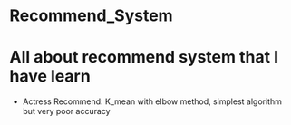 # Recommend_System
# All about recommend system that I have learn
- Actress Recommend: K_mean with elbow method, simplest algorithm but very poor accuracy
